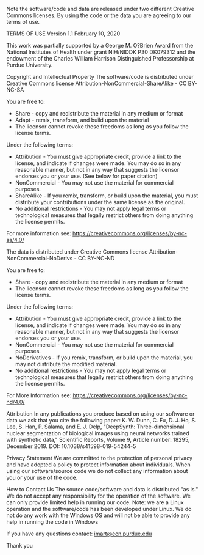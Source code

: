 Note the software/code and data are released under two different
Creative Commons licenses.
By using the code or the data you are agreeing to our terms of use.


TERMS OF USE
Version 1.1
February 10, 2020

This work was partially supported by a George M. O?Brien Award from the
National Institutes of Health under grant NIH/NIDDK P30 DK079312 and the
endowment of the Charles William Harrison Distinguished Professorship at
Purdue University.

Copyright and Intellectual Property
The software/code is distributed under Creative Commons license
Attribution-NonCommercial-ShareAlike - CC BY-NC-SA

You are free to:
* Share - copy and redistribute the material in any medium or format
* Adapt - remix, transform, and build upon the material
* The licensor cannot revoke these freedoms as long as you follow the
license terms.

Under the following terms:
* Attribution - You must give appropriate credit, provide a link to the
license, and indicate if changes were made. You may do so in any
reasonable manner, but not in any way that suggests the licensor
endorses you or your use. (See below for paper citation)
* NonCommercial - You may not use the material for commercial purposes.
* ShareAlike - If you remix, transform, or build upon the material, you
must distribute your contributions under the same license as the original.
* No additional restrictions - You may not apply legal terms or
technological measures that legally restrict others from doing anything
the license permits.

For more information see:
https://creativecommons.org/licenses/by-nc-sa/4.0/


The data is distributed under Creative Commons license
Attribution-NonCommercial-NoDerivs - CC BY-NC-ND

You are free to:
* Share - copy and redistribute the material in any medium or format
* The licensor cannot revoke these freedoms as long as you follow the
license terms.

Under the following terms:
* Attribution - You must give appropriate credit, provide a link to the
license, and indicate if changes were made. You may do so in any
reasonable manner, but not in any way that suggests the licensor
endorses you or your use.
* NonCommercial - You may not use the material for commercial purposes.
* NoDerivatives - If you remix, transform, or build upon the material,
you may not distribute the modified material.
* No additional restrictions - You may not apply legal terms or
technological measures that legally restrict others from doing anything
the license permits.

For More Information see:
https://creativecommons.org/licenses/by-nc-nd/4.0/


Attribution
In any publications you produce based on using our software or data we
ask that you cite the following paper:
K. W. Dunn, C. Fu, D. J. Ho, S. Lee, S. Han, P. Salama, and E. J. Delp,
"DeepSynth: Three-dimensional nuclear segmentation of biological images
using neural networks trained with synthetic data," Scientific Reports,
Volume 9, Article number: 18295, December 2019. DOI:
10.1038/s41598-019-54244-5


Privacy Statement
We are committed to the protection of personal privacy and have adopted
a policy to protect information about individuals.
When using our software/source code we do not collect any information
about you or your use of the code.

How to Contact Us
The source code/software and data is distributed "as is." We do not
accept any responsibility for the operation of the software.
We can only provide limited help in running our code. Note: we are a
Linux operation and the software/code has been developed under Linux. We
do not do any work with the Windows OS and will not be able to provide
any help in running the code in Windows

If you have any questions contact: imart@ecn.purdue.edu

Thank you
